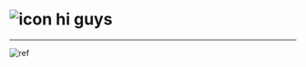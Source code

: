 # ![icon](https://static.wikia.nocookie.net/fridaynightfunking/images/6/62/Betpo_Visuals_Remake_Icon.gif/revision/latest) hi guys
---
![ref](https://cdn.discordapp.com/attachments/985729434164297748/1178118331266498620/betpo.png)